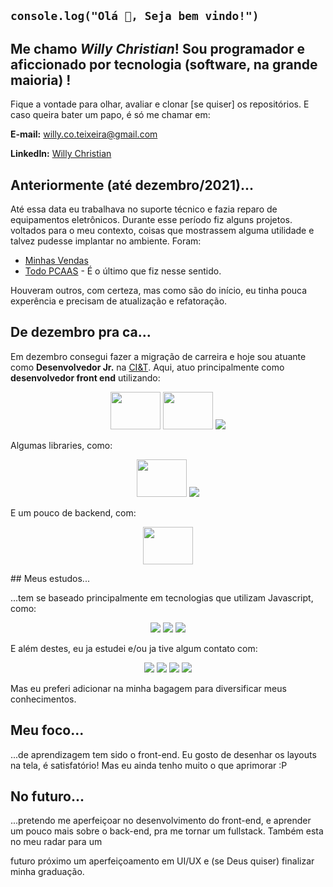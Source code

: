 ## ``` console.log("Olá 👋, Seja bem vindo!") ```

## Me chamo _Willy Christian_! Sou programador e aficcionado por tecnologia (software, na grande maioria) ! 

Fique a vontade para olhar, avaliar e clonar [se quiser] os repositórios. E caso queira bater um papo, é só me chamar em:

__E-mail:__ willy.co.teixeira@gmail.com

__LinkedIn:__ [Willy Christian](https://www.linkedin.com/in/willychristian/)

## Anteriormente (até dezembro/2021)...
  Até essa data eu trabalhava no suporte técnico e fazia reparo de equipamentos eletrônicos. Durante esse período fiz alguns projetos.
voltados para o meu contexto, coisas que mostrassem alguma utilidade e talvez pudesse implantar no ambiente. Foram:

 - [Minhas Vendas](https://github.com/WillyChristian/minhasVendas)
 - [Todo PCAAS](https://github.com/WillyChristian/todo-pcaas) - É o último que fiz nesse sentido.

Houveram outros, com certeza, mas como são do início, eu tinha pouca experência e precisam de atualização e refatoração.

## De dezembro pra ca...
  Em dezembro consegui fazer a migração de carreira e hoje sou atuante como __Desenvolvedor Jr.__ na [CI&T](https://ciandt.com/br/).
Aqui, atuo principalmente como __desenvolvedor front end__ utilizando:

<p align="center">
<img height="60" width="80" src="https://cdn.jsdelivr.net/gh/devicons/devicon/icons/sass/sass-original.svg" />
<img height="60" width="80" src="https://cdn.jsdelivr.net/gh/devicons/devicon/icons/drupal/drupal-original-wordmark.svg" />
<img src="https://cdn.jsdelivr.net/gh/devicons/devicon/icons/javascript/javascript-original.svg" />
</p>

Algumas libraries, como:
<p align="center">
<img height="60" width="80" src="https://cdn.jsdelivr.net/gh/devicons/devicon/icons/jquery/jquery-plain-wordmark.svg" />
<img src="https://img.shields.io/badge/Library-GreenSock-%88CE02?style=for-the-badge&logo=greensock" />
</p>

E um pouco de backend, com:
<p align="center">
<img height="60" width="80" src="https://cdn.jsdelivr.net/gh/devicons/devicon/icons/php/php-plain.svg" />
</p>
## Meus estudos...

...tem se baseado principalmente em tecnologias que utilizam Javascript, como: 
<p align="center">
<img src="https://img.shields.io/badge/-React.Js-blue?style=for-the-badge">
<img src="https://img.shields.io/badge/-Next.Js-black?style=for-the-badge">
<img src="https://img.shields.io/badge/-Node.Js-success?style=for-the-badge">
</p>

E além destes, eu ja estudei e/ou ja tive algum contato com:
<p align="center">
<img src="https://img.shields.io/badge/-C%23-informational?style=for-the-badge">
<img src="https://img.shields.io/badge/-Python-yellow?style=for-the-badge"> 
<img src="https://img.shields.io/badge/-Xamarin-blue?style=for-the-badge">
<img src="https://img.shields.io/badge/Expo-React Native-informational?style=for-the-badge">
</p>

Mas eu preferi adicionar  na minha bagagem para diversificar meus conhecimentos.

## Meu foco...

...de aprendizagem tem sido o front-end. Eu gosto de desenhar os layouts na tela, é satisfatório! Mas eu ainda tenho muito o que aprimorar :P

## No futuro...

...pretendo me aperfeiçoar no desenvolvimento do front-end, e aprender um pouco mais sobre o back-end, pra me tornar um fullstack. Também esta no meu radar para um

futuro próximo um aperfeiçoamento em UI/UX e (se Deus quiser) finalizar minha graduação.

